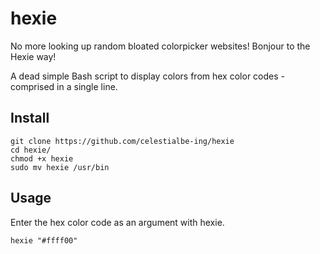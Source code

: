 # hexie

No more looking up random bloated colorpicker websites!
Bonjour to the Hexie way!

A dead simple Bash script to display colors from hex color codes - comprised in a single line.

## Install

```
git clone https://github.com/celestialbe-ing/hexie
cd hexie/
chmod +x hexie
sudo mv hexie /usr/bin
```
## Usage

Enter the hex color code as an argument with hexie.
 
`hexie "#ffff00"`
